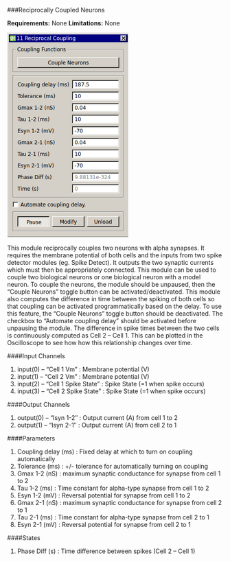 ###Reciprocally Coupled Neurons

**Requirements:** None
**Limitations:** None

![Coupling GUI](coupling.png)

This module reciprocally couples two neurons with alpha synapses. It requires the membrane potential of both cells and the inputs from two spike detector modules (eg. Spike Detect). It outputs the two synaptic currents which must then be appropriately connected. This module can be used to couple two biological neurons or one biological neuron with a model neuron. To couple the neurons, the module should be unpaused, then the “Couple Neurons” toggle button can be activated/deactivated. This module also computes the difference in time between the spiking of both cells so that coupling can be activated programmatically based on the delay. To use this feature, the “Couple Neurons” toggle button should be deactivated. The checkbox to “Automate coupling delay” should be activated before unpausing the module. The difference in spike times between the two cells is continuously computed as Cell 2 – Cell 1. This can be plotted in the Oscilloscope to see how how this relationship changes over time.

####Input Channels
1. input(0) – “Cell 1 Vm” : Membrane potential (V)
2. input(1) – “Cell 2 Vm” : Membrane potential (V)
3. input(2) – “Cell 1 Spike State” : Spike State (=1 when spike occurs)
4. input(3) – “Cell 2 Spike State” : Spike State (=1 when spike occurs)

####Output Channels
1. output(0) – “Isyn 1-2″ : Output current (A) from cell 1 to 2
2. output(1) – “Isyn 2-1″ : Output current (A) from cell 2 to 1

####Parameters
1. Coupling delay (ms) : Fixed delay at which to turn on coupling automatically
2. Tolerance (ms) : +/- tolerance for automatically turning on coupling
3. Gmax 1-2 (nS) : maximum synaptic conductance for synapse from cell 1 to 2
4. Tau 1-2 (ms) : Time constant for alpha-type synapse from cell 1 to 2
5. Esyn 1-2 (mV) : Reversal potential for synapse from cell 1 to 2
6. Gmax 2-1 (nS) : maximum synaptic conductance for synapse from cell 2 to 1
7. Tau 2-1 (ms) : Time constant for alpha-type synapse from cell 2 to 1
8. Esyn 2-1 (mV) : Reversal potential for synapse from cell 2 to 1

####States
1. Phase Diff (s) : Time difference between spikes (Cell 2 – Cell 1)
